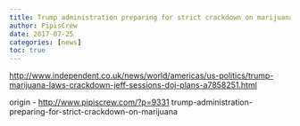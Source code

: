 ```yaml
---
title: Trump administration preparing for strict crackdown on marijuana
author: PipisCrew
date: 2017-07-25
categories: [news]
toc: true
---
```


http://www.independent.co.uk/news/world/americas/us-politics/trump-marijuana-laws-crackdown-jeff-sessions-doj-plans-a7858251.html

origin - http://www.pipiscrew.com/?p=9331 trump-administration-preparing-for-strict-crackdown-on-marijuana